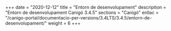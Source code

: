 +++
date        = "2020-12-12"
title       = "Entorn de desenvolupament"
description = "Entorn de desenvolupament Canigó 3.4.5"
sections    = "Canigó"
enllac		= "/canigo-portal/documentacio-per-versions/3.4LTS/3.4.5/entorn-de-desenvolupament/"
weight		= 6
+++
